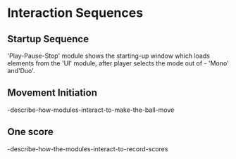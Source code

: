 # Interaction Sequences

## Startup Sequence

'Play-Pause-Stop' module shows the starting-up window
which loads elements from the 'UI' module, after player
selects the mode out of - 'Mono' and'Duo'.

## Movement Initiation

-describe-how-modules-interact-to-make-the-ball-move

## One score

-describe-how-the-modules-interact-to-record-scores
